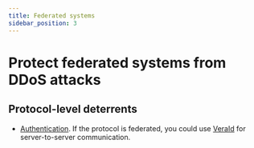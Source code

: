 ```yaml
---
title: Federated systems
sidebar_position: 3
---
```


# Protect federated systems from DDoS attacks

## Protocol-level deterrents

- [Authentication](../deterrents/auth.md). If the protocol is federated, you could use [VeraId](https://veraid.net) for server-to-server communication.
